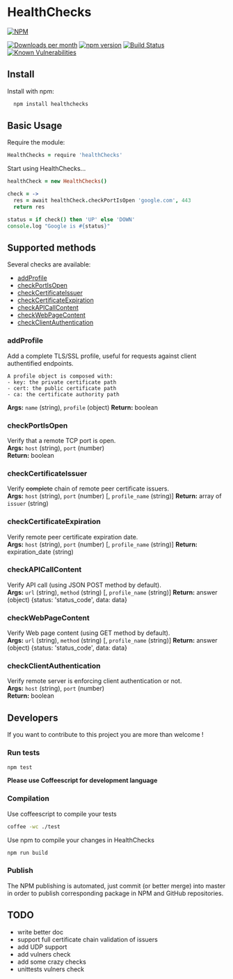 # HealthChecks

[![NPM](https://nodei.co/npm/healthchecks.png?compact=true)](https://nodei.co/npm/healthchecks/)

[![Downloads per month](https://img.shields.io/npm/dm/healthchecks.svg?maxAge=2592000)](https://www.npmjs.org/package/healthchecks)
[![npm version](https://img.shields.io/npm/v/healthchecks.svg)](https://www.npmjs.org/package/healthchecks)
[![Build Status](https://travis-ci.org/x42en/healthchecks.svg?branch=master)](https://travis-ci.org/x42en/healthchecks)
[![Known Vulnerabilities](https://snyk.io/test/github/x42en/healthchecks/badge.svg)](https://snyk.io/test/github/x42en/healthchecks)



## Install

Install with npm:
  ```bash
    npm install healthchecks
  ```
  
## Basic Usage

Require the module:
  ```coffeescript
  HealthChecks = require 'healthChecks'
  ```

Start using HealthChecks...
  ```coffeescript
  healthCheck = new HealthChecks()
  
  check = ->
    res = await healthCheck.checkPortIsOpen 'google.com', 443
    return res
  
  status = if check() then 'UP' else 'DOWN'
  console.log "Google is #{status}"
  ```

## Supported methods

Several checks are available:  
* [addProfile](https://github.com/x42en/healthchecks#addprofile)
* [checkPortIsOpen](https://github.com/x42en/healthchecks#checkPortIsOpen)
* [checkCertificateIssuer](https://github.com/x42en/healthchecks#checkCertificateIssuer)
* [checkCertificateExpiration](https://github.com/x42en/healthchecks#checkCertificateExpiration)
* [checkAPICallContent](https://github.com/x42en/healthchecks#checkAPICallContent)
* [checkWebPageContent](https://github.com/x42en/healthchecks#checkWebPageContent)
* [checkClientAuthentication](https://github.com/x42en/healthchecks#checkClientAuthentication)

### addProfile
Add a complete TLS/SSL profile, useful for requests against client authentified endpoints.  
```
A profile object is composed with:  
- key: the private certificate path
- cert: the public certificate path
- ca: the certificate authority path  
```

**Args:** `name` (string), `profile` (object) 
**Return:** boolean

### checkPortIsOpen
Verify that a remote TCP port is open.  
**Args:** `host` (string), `port` (number)  
**Return:** boolean

### checkCertificateIssuer
Verify ~~complete~~ chain of remote peer certificate issuers.  
**Args:** `host` (string), `port` (number) [, `profile_name` (string)] 
**Return:** array of `issuer` (string)

### checkCertificateExpiration
Verify remote peer certificate expiration date.  
**Args:** `host` (string), `port` (number) [, `profile_name` (string)] 
**Return:** expiration_date (string)

### checkAPICallContent
Verify API call (using JSON POST method by default).  
**Args:** `url` (string), `method` (string) [, `profile_name` (string)] 
**Return:** answer (object) {status: 'status_code', data: data}

### checkWebPageContent
Verify Web page content (using GET method by default).  
**Args:** `url` (string), `method` (string) [, `profile_name` (string)] 
**Return:** answer (object) {status: 'status_code', data: data}

### checkClientAuthentication
Verify remote server is enforcing client authentication or not.  
**Args:** `host` (string), `port` (number)  
**Return:** boolean

## Developers

If you want to contribute to this project you are more than welcome !  

### Run tests
```bash
npm test
```

**Please use Coffeescript for development language**  

### Compilation

Use coffeescript to compile your tests
```bash
coffee -wc ./test
```

Use npm to compile your changes in HealthChecks
```bash
npm run build
```

### Publish

The NPM publishing is automated, just commit (or better merge) into master in order to publish corresponding package in NPM and GitHub repositories.

## TODO
* write better doc
* support full certificate chain validation of issuers
* add UDP support
* add vulners check
* add some crazy checks
* unittests vulners check